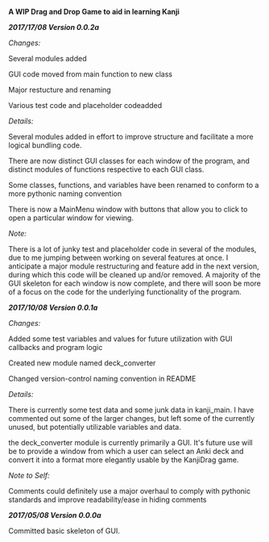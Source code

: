 


**A WIP Drag and Drop Game to aid in learning Kanji**

***2017/17/08 Version 0.0.2a***

*Changes:*

Several modules added

GUI code moved from main function to new class

Major restucture and renaming

Various test code and placeholder codeadded

*Details:*

Several modules added in effort to improve structure and facilitate a more logical bundling code.

There are now distinct GUI classes for each window of the program, and distinct modules of functions respective to each GUI class.

Some classes, functions, and variables have been renamed to conform to a more pythonic naming convention

There is now a MainMenu window with buttons that allow you to click to open a particular window for viewing.

*Note:*

There is a lot of junky test and placeholder code in several of the modules, due to me jumping between working on several features at once. I anticipate a major module restructuring and feature add in the next version, during which this code will be cleaned up and/or removed. A majority of the GUI skeleton for each window is now complete, and there will soon be more of a focus on the code for the underlying functionality of the program.

***2017/10/08 Version 0.0.1a***

*Changes:*

Added some test variables and values for future utilization with GUI callbacks and program logic

Created new module named deck_converter

Changed version-control naming convention in README

*Details:*

There is currently some test data and some junk data in kanji_main. I have commented out some of the larger changes, but left some of the currently unused, but potentially utilizable variables and data.

the deck_converter module is currently primarily a GUI. It's future use will be to provide a window from which a user can select an Anki deck and convert it into a format more elegantly usable by the KanjiDrag game.

*Note to Self:*

Comments could definitely use a major overhaul to comply with pythonic standards and improve readability/ease in hiding comments

***2017/05/08 Version 0.0.0a***

Committed basic skeleton of GUI.
